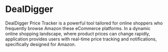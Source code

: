 # DealDigger
DealDigger Price Tracker is a powerful tool tailored for online shoppers who frequently browse Amazon these eCommerce platforms. In a dynamic online shopping landscape, where product prices can change rapidly, application provides users with real-time price tracking and notifications, specifically designed for Amazon.
